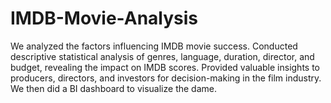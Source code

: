 # IMDB-Movie-Analysis
We analyzed the factors influencing IMDB movie success. Conducted descriptive statistical analysis of genres, language, duration, director, and budget, revealing the impact on IMDB scores. Provided valuable insights to producers, directors, and investors for decision-making in the film industry. We then did a BI dashboard to visualize the dame.
